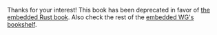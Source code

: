 Thanks for your interest! This book has been deprecated in favor of [the
embedded Rust book][book]. Also check the rest of the [embedded WG's][wg]
[bookshelf].

[book]: https://rust-embedded.github.io/bookshelf/book/index.html
[wg]: https://github.com/rust-embedded/wg
[bookshelf]: https://rust-embedded.github.io/bookshelf/

<!-- # Linux -->

<!-- ## Shortcut: Just use this docker image -->

<!-- It's based on Ubuntu 16.04 and comes with all the required dependencies: -->

<!-- ``` -->
<!-- $ docker run --privileged -it japaric/copper:2016-05-10 -->
<!-- # Or use a newer tag. See https://hub.docker.com/r/japaric/copper/tags -->
<!-- ``` -->

<!-- Alternatively, instead of using this docker image, you can ... -->

<!-- ## Install the tools on your system -->

<!-- On most Linux distributions, most of the required tools can be installed via the -->
<!-- package manager. The actual command that you need to call will depend on your -->
<!-- Linux distribution. But, here's the one for Ubuntu: -->

<!-- ``` -->
<!-- $ sudo apt-get install gcc-arm-none-eabi gdb-arm-none-eabi openocd qemu-system-arm -->
<!-- ``` -->

<!-- To install Rust and Cargo, I recommend using [rustup]: -->

<!-- [rustup]: https://www.rustup.rs/ -->

<!-- ``` -->
<!-- $ curl https://sh.rustup.rs -sSf | sh -s -- -y --default-toolchain=nightly -->
<!-- ``` -->

<!-- Or if you already have rustup installed, switch to the nightly channel with: -->

<!-- ``` -->
<!-- $ rustup default nightly -->
<!-- ``` -->

<!-- To install Xargo simply use: -->

<!-- ``` -->
<!-- $ cargo install xargo -->
<!-- ``` -->

<!-- Note that Xargo 0.2.0+ depends on the `rust-src` component, so install that as -->
<!-- well: -->

<!-- ``` -->
<!-- $ rustup component add rust-src -->
<!-- ``` -->

<!-- ## First OpenOCD connection -->

<!-- [first connection]: linux.html#First%20connection -->

<!-- > **TODO** document STM32VLDISCOVERY quirk -->

<!-- Even if using the Docker image, it's a good idea to test that OpenOCD works by -->
<!-- establishing a connection between your host system (PC, laptop, etc.) and your -->
<!-- dev board. First, you'll have to physically connect your dev board and your host -->
<!-- system via an USB cable. Then, you'll have to use a command that looks like -->
<!-- this: -->

<!-- ``` -->
<!-- $ sudo openocd -f board/$BOARD -->
<!-- ``` -->

<!-- if you are using a dev board that has a built-in debugger. Or one like this: -->

<!-- ``` -->
<!-- $ sudo openocd -f interface/$INTERFACE -f target/$TARGET -->
<!-- ``` -->

<!-- if you are using an external programmer/debugger. Then, you should get an output -->
<!-- like this: -->

<!-- ``` -->
<!-- Open On-Chip Debugger 0.9.0 (2015-09-02-10:42) -->
<!-- Licensed under GNU GPL v2 -->
<!-- For bug reports, read -->
<!-- http://openocd.org/doc/doxygen/bugs.html -->
<!-- Info : The selected transport took over low-level target control. The results might differ -->
<!-- compared to plain JTAG/SWD -->
<!-- adapter speed: 1000 kHz -->
<!-- adapter_nsrst_delay: 100 -->
<!-- none separate -->
<!-- srst_only separate srst_nogate srst_open_drain connect_deassert_srst -->
<!-- Info : Unable to match requested speed 1000 kHz, using 950 kHz -->
<!-- Info : Unable to match requested speed 1000 kHz, using 950 kHz -->
<!-- Info : clock speed 950 kHz -->
<!-- Info : STLINK v1 JTAG v11 API v2 SWIM v0 VID 0x0483 PID 0x3744 -->
<!-- Info : using stlink api v2 -->
<!-- Info : stm32f1x.cpu: hardware has 6 breakpoints, 4 watchpoints -->
<!-- ``` -->

<!-- > **TODO** add troubleshooting instructions for when the `openocd` command -->
<!-- > fails. -->

<!-- The program will block with that output, but it's okay to exit it with `Ctrl-C` -->
<!-- at this time. -->

<!-- As for the actual values of `$BOARD`/`$INTERFACE`/`$TARGET` that you must use, -->
<!-- the possible values are in `/usr/share/openocd/scripts` (might be a different -->
<!-- directory in your Linux distribution): -->

<!-- ``` -->
<!-- $ tree /usr/share/openocd/scripts -->
<!-- /usr/share/openocd/scripts -->
<!-- ├── (...) -->
<!-- ├── board -->
<!-- │   ├── actux3.cfg -->
<!-- │   ├── adapteva_parallella1.cfg -->
<!-- │   └── (...) -->
<!-- ├── interface -->
<!-- │   ├── altera-usb-blaster2.cfg -->
<!-- │   ├── altera-usb-blaster.cfg -->
<!-- │   └── (...) -->
<!-- ├── target -->
<!-- │   ├── aduc702x.cfg -->
<!-- │   ├── aducm360.cfg -->
<!-- │   └── (...) -->
<!-- └── (...) -->
<!-- ``` -->

<!-- Try something that resembles the name of your hardware. For example, for the -->
<!-- STM32VLDISCOVERY I use: -->

<!-- ``` -->
<!-- $ sudo openocd -f board/stm32vldiscovery.cfg -->
<!-- ``` -->

<!-- And for the STM32F3DISCOVERY, I use: -->

<!-- ``` -->
<!-- $ sudo openocd -f interface/stlink-v2-1.cfg -f target/stm32f3x.cfg -->
<!-- ``` -->

<!-- ### (Optional) OpenOCD without `sudo` -->

<!-- > **NOTE** For those using the Docker image. You have to run these commands on -->
<!-- > the host system, *not* from within the container. -->

<!-- The reason we have to use `sudo` in the `openocd` invocations is that we don't -->
<!-- have sufficient permissions to use the USB device. This can be fixed using -->
<!-- `udev` rules. -->

<!-- First let's identify the USB device OpenOCD is using from the output of `sudo -->
<!-- openocd`: -->

<!-- ``` -->
<!-- $ sudo openocd -->
<!-- ``` -->

<!-- ``` -->
<!-- $ lsusb -->
<!-- (...) -->
<!-- Bus 003 Device 116: ID 0483:3744 STMicroelectronics STLINK Pseudo disk -->
<!-- (...) -->
<!-- ``` -->

<!-- Device number 116 on the bus 3, let's check its permissions: -->

<!-- ``` -->
<!-- $ ls -l /dev/bus/usb/003/116 -->
<!-- crw-rw-r-- 1 root root 189, 371 May  9 15:39 /dev/bus/usb/003/116 -->
<!-- ``` -->

<!-- Only `root` can read/write from/to it. We'll write an udev rule to change the -->
<!-- permissions of this particular USB device. udev rules are stored in -->
<!-- `/etc/udev/rules.d` as files, let's add a new one: -->

<!-- ``` -->
<!-- $ cat /etc/udev/rules.d/99-openocd.rules -->
<!-- # STLINKv1 -->
<!-- ATTRS{idVendor}=="0483", ATTRS{idProduct}=="3744", GROUP="users" -->
<!-- ``` -->

<!-- This udev rule changes the group of the USB device to `users`. -->

<!-- > **NOTE** You *can* use a group different than `users`. **But**, if you are -->
<!-- > using a Docker container, it's very likely that the id of a different group -->
<!-- > won't match between the host system and the container -- in that case you -->
<!-- > still won't have enough permissions to use the USB device!. -->

<!-- > **NOTE** For more details about the udev rules see [man 7 udev] -->

<!-- [man 7 udev]: http://linux.die.net/man/7/udev -->

<!-- You'll have to change 0483 and 3744 for the vendor and product id of **your** -->
<!-- device respectively. You can get those values from `lsusb`: -->

<!-- ``` -->
<!-- $ lsusb | grep STLINK -->
<!-- Bus 003 Device 116: ID 0483:3744 STMicroelectronics STLINK Pseudo disk -->
<!--                        ^^^^ ^^^^ -->
<!-- ``` -->

<!-- This new rule won't come into effect until you reload all the rules with: -->

<!-- ``` -->
<!-- $ sudo udevadm control --reload-rules -->
<!-- ``` -->

<!-- Now, unplug and re-plug the device and you should see the updated permissions: -->

<!-- ``` -->
<!-- $ lsusb | grep STLINK -->
<!-- Bus 003 Device 118: ID 0483:3744 STMicroelectronics STLINK Pseudo disk -->

<!-- $ ls -l /dev/bus/usb/003/118 -->
<!-- crw-rw-r-- 1 root users 189, 373 May  9 16:00 /dev/bus/usb/003/118 -->
<!-- ``` -->

<!-- You should now be able to use your `openocd` command without `sudo` **if** your -->
<!-- user was already part of the `users` group. If your user wasn't in that group, -->
<!-- you can add yourself to this group with this command: -->

<!-- ``` -->
<!-- $ sudo usermod -a -G users $(whoami) -->
<!-- ``` -->

<!-- You'll have to re-log for this last command to take effect. -->
